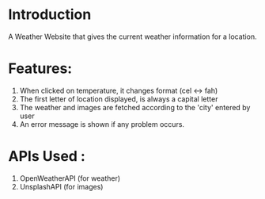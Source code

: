 # Introduction
A Weather Website that gives the current weather information for a location.


# Features:
1. When clicked on temperature, it changes format (cel <-> fah)
2. The first letter of location displayed, is always a capital letter
3. The weather and images are fetched according to the 'city' entered by user
4. An error message is shown if any problem occurs.
	
# APIs Used :
1. OpenWeatherAPI (for weather)
2. UnsplashAPI (for images)
